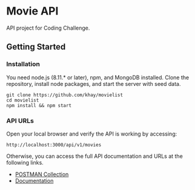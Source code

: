 # Movie API

API project for Coding Challenge.

## Getting Started

### Installation
You need node.js (8.11.* or later), npm, and MongoDB installed. Clone the repository, install node packages, and start the server with seed data.
```
git clone https://github.com/khay/movielist
cd movielist
npm install && npm start
```

### API URLs
Open your local browser and verify the API is working by accessing:

`http://localhost:3000/api/v1/movies`

Otherwise, you can access the full API documentation and URLs at the following links.

- [POSTMAN Collection](https://www.postman.com/khayusaki/workspace/k/collection/28651-51bd5e04-780d-4d73-81b1-86a60ecbb402?action=share&creator=28651)
- [Documentation](https://documenter.getpostman.com/view/28651/VUjPH5Hf)
